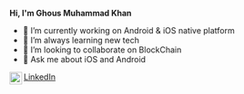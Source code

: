 <b>Hi, I'm Ghous Muhammad Khan</b>

- 🔭 I’m currently working on Android & iOS native platform
- 🌱 I’m always learning new tech
- 👯 I’m looking to collaborate on BlockChain 
- 💬 Ask me about iOS and Android

<a href="https://www.linkedin.com/in/ghous-khan/"> 
LinkedIn<img align="left" alt="Pawan's Linkdein" width="22px" src="https://cdn.jsdelivr.net/npm/simple-icons@v3/icons/linkedin.svg" />
</a>


